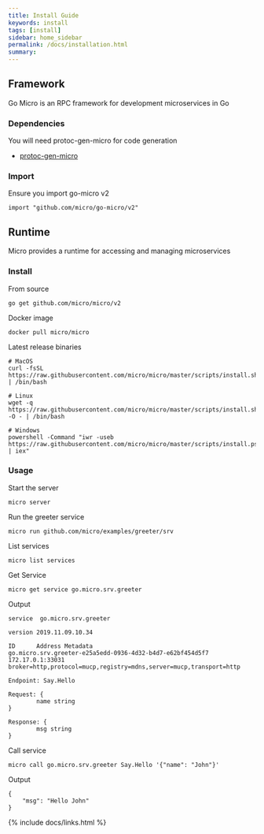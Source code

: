 ```yaml
---
title: Install Guide
keywords: install
tags: [install]
sidebar: home_sidebar
permalink: /docs/installation.html
summary: 
---
```


## Framework

Go Micro is an RPC framework for development microservices in Go

### Dependencies

You will need protoc-gen-micro for code generation

- [protoc-gen-micro](https://github.com/micro/micro/tree/master/cmd/protoc-gen-micro)

### Import

Ensure you import go-micro v2

```
import "github.com/micro/go-micro/v2"
```

## Runtime

Micro provides a runtime for accessing and managing microservices

### Install

From source

```
go get github.com/micro/micro/v2
```

Docker image

```
docker pull micro/micro
```

Latest release binaries

```
# MacOS
curl -fsSL https://raw.githubusercontent.com/micro/micro/master/scripts/install.sh | /bin/bash

# Linux
wget -q  https://raw.githubusercontent.com/micro/micro/master/scripts/install.sh -O - | /bin/bash

# Windows
powershell -Command "iwr -useb https://raw.githubusercontent.com/micro/micro/master/scripts/install.ps1 | iex"
```

### Usage

Start the server

```shell
micro server
```

Run the greeter service

```shell
micro run github.com/micro/examples/greeter/srv
```

List services

```shell
micro list services
```

Get Service

```shell
micro get service go.micro.srv.greeter
```

Output

```shell
service  go.micro.srv.greeter

version 2019.11.09.10.34

ID      Address Metadata
go.micro.srv.greeter-e25a5edd-0936-4d32-b4d7-e62bf454d5f7       172.17.0.1:33031        broker=http,protocol=mucp,registry=mdns,server=mucp,transport=http

Endpoint: Say.Hello

Request: {
        name string
}

Response: {
        msg string
}
```

Call service

```shell
micro call go.micro.srv.greeter Say.Hello '{"name": "John"}'
```

Output

```shell
{
	"msg": "Hello John"
}
```

{% include docs/links.html %}
